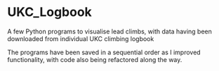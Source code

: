 # UKC_Logbook
A few Python programs to visualise lead climbs, with data having been downloaded from individual UKC climbing logbook

The programs have been saved in a sequential order as I improved functionality, with code also being refactored along the way.
